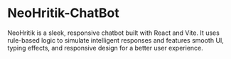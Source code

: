 # NeoHritik-ChatBot
NeoHritik is a sleek, responsive chatbot built with React and Vite. It uses rule-based logic to simulate intelligent responses and features smooth UI, typing effects, and responsive design for a better user experience.
